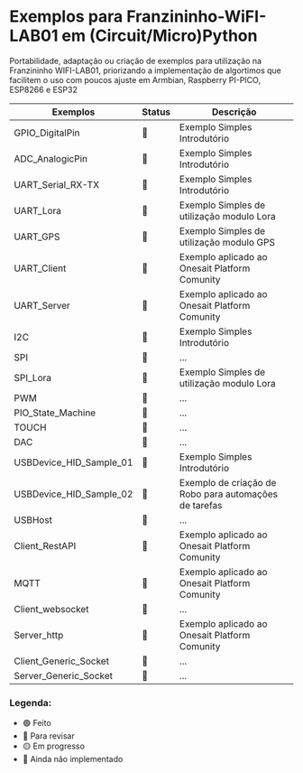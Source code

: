 # Exemplos para Franzininho-WiFI-LAB01 em (Circuit/Micro)Python


Portabilidade, adaptação ou criação de exemplos para utilização na Franzininho WIFI-LAB01, priorizando a implementação de algortimos que facilitem o uso com poucos ajuste em Armbian, Raspberry PI-PICO, ESP8266 e ESP32

| Exemplos                          | Status | Descrição                                                                                                     |
|-----------------------------------|--------|---------------------------------------------------------------------------------------------------------------|
|GPIO_DigitalPin                    | 🔴     | Exemplo Simples Introdutório                                                                                  |
|ADC_AnalogicPin                    | 🔴     | Exemplo Simples Introdutório                                                                                  |
|UART_Serial_RX-TX                  | 🔴     | Exemplo Simples Introdutório                                                                                  |
|UART_Lora                          | 🔴     | Exemplo Simples de utilização modulo Lora                                                                     |
|UART_GPS                           | 🔴     | Exemplo Simples de utilização modulo GPS                                                                      |
|UART_Client                        | 🔴     | Exemplo aplicado ao Onesait Platform Comunity                                                                 |
|UART_Server                        | 🔴     | Exemplo aplicado ao Onesait Platform Comunity                                                                 |
|I2C                                | 🔴     | Exemplo Simples Introdutório                                                                                  |
|SPI                                | 🔴     | ...                                                                                                           |
|SPI_Lora                           | 🔴     |  Exemplo Simples de utilização modulo Lora                                                                    |
|PWM                                | 🔴     | ...                                                                                                           |
|PIO_State_Machine                  | 🔴     | ...                                                                                                           |
|TOUCH                              | 🔴     | ...                                                                                                           |
|DAC                                | 🔴     | ...                                                                                                           |
|USBDevice_HID_Sample_01            | 🔴     | Exemplo Simples Introdutório                                                                                  |
|USBDevice_HID_Sample_02            | 🔴     | Exemplo de criação de Robo para automações de tarefas                                                         |
|USBHost                            | 🔴     | ...                                                                                                           |
|Client_RestAPI                     | 🔴     | Exemplo aplicado ao Onesait Platform Comunity                                                                 |
|MQTT                               | 🔴     | Exemplo aplicado ao Onesait Platform Comunity                                                                 |
|Client_websocket                   | 🔴     | ...                                                                                                           |
|Server_http                        | 🔴     | Exemplo aplicado ao Onesait Platform Comunity                                                                 |
|Client_Generic_Socket              | 🔴     |...                                                                                                            |
|Server_Generic_Socket              | 🔴     |...                                                                                                            |


### Legenda:

- 🟢 Feito
- 🔵 Para revisar
- 🟡 Em progresso
- 🔴 Ainda não implementado
